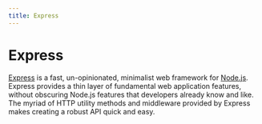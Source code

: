 ```yaml
---
title: Express
---
```


# Express

[Express](http://expressjs.com/en/index.html) is a fast, un-opinionated, minimalist web framework for [Node.js](/_glossary/NODEJS.md). Express provides a thin layer of fundamental web application features, without obscuring Node.js features that developers already know and like. The myriad of HTTP utility methods and middleware provided by Express makes creating a robust API quick and easy.
